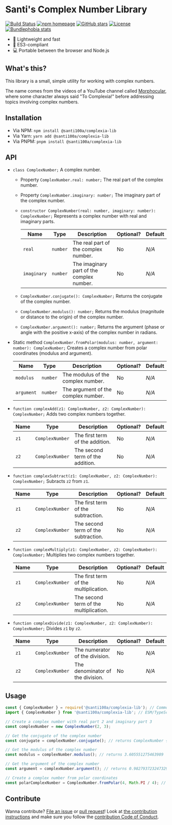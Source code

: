 # Santi's Complex Number Library

[![Build Status][workflow badge]][repo actions]
[![npm homepage][npm badge]][npm home]
[![GitHub stars][stars badge]][repo url]
[![License][license badge]][repo url]
[![Bundlephobia stats][bundlephobia badge]][bundlephobia url]

[workflow badge]: https://github.com/santi100a/complexia-lib/actions/workflows/ci.yml/badge.svg
[npm badge]: https://img.shields.io/npm/v/@santi100a/complexia-lib
[stars badge]: https://img.shields.io/github/stars/santi100a/complexia-lib.svg
[license badge]: https://img.shields.io/github/license/santi100a/complexia-lib.svg
[bundlephobia badge]: https://img.shields.io/bundlephobia/min/@santi100a/complexia-lib
[npm home]: https://npmjs.org/package/@santi100a/complexia-lib
[repo actions]: https://github.com/santi100a/complexia-lib/actions
[repo url]: https://github.com/santi100a/complexia-lib
[bundlephobia url]: https://bundlephobia.com/package/@santi100a/complexia-lib@latest

- 🚀 Lightweight and fast
- 👴 ES3-compliant
- 💻 Portable between the browser and Node.js

## What's this?

This library is a small, simple utility for working with complex numbers.

The name comes from the videos of a YouTube channel called [Morphocular](https://youtube.com/channel/UCu7Zwf4X_OQ-TEnou0zdyRA),
where some character always said "To Complexia!" before addressing topics involving complex numbers.

## Installation

- Via NPM: `npm install @santi100a/complexia-lib`
- Via Yarn: `yarn add @santi100a/complexia-lib`
- Via PNPM: `pnpm install @santi100a/complexia-lib`

## API

- `class ComplexNumber;` A complex number.

  - Property `ComplexNumber.real: number;` The real part of the complex number.
  - Property `ComplexNumber.imaginary: number;` The imaginary part of the complex number.
  - `constructor ComplexNumber(real: number, imaginary: number): ComplexNumber;` Represents a complex number with real and  
     imaginary parts.

    | Name        | Type     | Description                               | Optional? | Default |
    | ----------- | -------- | ----------------------------------------- | --------- | ------- |
    | `real`      | `number` | The real part of the complex number.      | No        | _N/A_   |
    | `imaginary` | `number` | The imaginary part of the complex number. | No        | _N/A_   |

  - `ComplexNumber.conjugate(): ComplexNumber;` Returns the conjugate of the complex number.
  - `ComplexNumber.modulus(): number;` Returns the modulus (magnitude or distance to the origin) of the complex number.
  - `ComplexNumber.argument(): number;` Returns the argument (phase or angle with the positive x-axis) of the complex number
    in radians.

- Static method `ComplexNumber.fromPolar(modulus: number, argument: number): ComplexNumber;` Creates a complex number from polar
  coordinates (modulus and argument).

  | Name       | Type     | Description                         | Optional? | Default |
  | ---------- | -------- | ----------------------------------- | --------- | ------- |
  | `modulus`  | `number` | The modulus of the complex number.  | No        | _N/A_   |
  | `argument` | `number` | The argument of the complex number. | No        | _N/A_   |

- `function complexAdd(z1: ComplexNumber, z2: ComplexNumber): ComplexNumber;` Adds two complex numbers together.

  | Name | Type            | Description                      | Optional? | Default |
  | ---- | --------------- | -------------------------------- | --------- | ------- |
  | `z1` | `ComplexNumber` | The first term of the addition.  | No        | _N/A_   |
  | `z2` | `ComplexNumber` | The second term of the addition. | No        | _N/A_   |

- `function complexSubtract(z1: ComplexNumber, z2: ComplexNumber): ComplexNumber;` Subracts `z2` from `z1`.

  | Name | Type            | Description                         | Optional? | Default |
  | ---- | --------------- | ----------------------------------- | --------- | ------- |
  | `z1` | `ComplexNumber` | The first term of the subtraction.  | No        | _N/A_   |
  | `z2` | `ComplexNumber` | The second term of the subtraction. | No        | _N/A_   |

- `function complexMultiply(z1: ComplexNumber, z2: ComplexNumber): ComplexNumber;` Multiplies two complex numbers together.

  | Name | Type            | Description                            | Optional? | Default |
  | ---- | --------------- | -------------------------------------- | --------- | ------- |
  | `z1` | `ComplexNumber` | The first term of the multiplication.  | No        | _N/A_   |
  | `z2` | `ComplexNumber` | The second term of the multiplication. | No        | _N/A_   |

- `function complexDivide(z1: ComplexNumber, z2: ComplexNumber): ComplexNumber;` Divides `z1` by `z2`.

  | Name | Type            | Description                      | Optional? | Default |
  | ---- | --------------- | -------------------------------- | --------- | ------- |
  | `z1` | `ComplexNumber` | The numerator of the division.   | No        | _N/A_   |
  | `z2` | `ComplexNumber` | The denominator of the division. | No        | _N/A_   |

## Usage

```typescript
const { ComplexNumber } = require('@santi100a/complexia-lib'); // CommonJS
import { ComplexNumber } from '@santi100a/complexia-lib'; // ESM/TypeScript

// Create a complex number with real part 2 and imaginary part 3
const complexNumber = new ComplexNumber(2, 3);

// Get the conjugate of the complex number
const conjugate = complexNumber.conjugate(); // returns ComplexNumber { real: 2, imaginary: -3 }

// Get the modulus of the complex number
const modulus = complexNumber.modulus(); // returns 3.605551275463989

// Get the argument of the complex number
const argument = complexNumber.argument(); // returns 0.982793723247329

// Create a complex number from polar coordinates
const polarComplexNumber = ComplexNumber.fromPolar(4, Math.PI / 4); // returns ComplexNumber { real: 2.8284271247461903, imaginary: 2.8284271247461903 }
```

## Contribute

Wanna contribute? [File an issue](https://github.com/santi100a/complexia-lib/issues) or [pull request](https://github.com/santi100a/complexia-lib/pulls)!
Look at [the contribution instructions](https://github.com/santi100a/complexia-lib/blob/main/CONTRIBUTING.md) and make sure you follow the [contribution Code of Conduct](https://github.com/santi100a/complexia-lib/blob/main/CODE_OF_CONDUCT.md).
